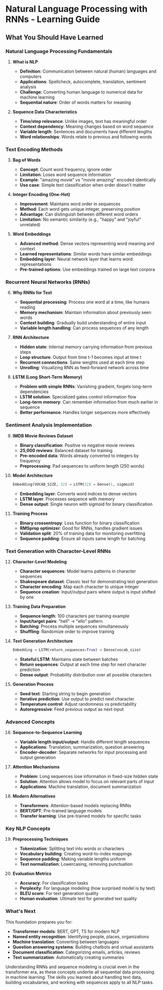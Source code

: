 # Natural Language Processing with RNNs - Learning Guide

## What You Should Have Learned

### Natural Language Processing Fundamentals

1. **What is NLP**
   - **Definition**: Communication between natural (human) languages and computers
   - **Applications**: Spellcheck, autocomplete, translation, sentiment analysis
   - **Challenge**: Converting human language to numerical data for machine learning
   - **Sequential nature**: Order of words matters for meaning

2. **Sequence Data Characteristics**
   - **Time/step relevance**: Unlike images, text has meaningful order
   - **Context dependency**: Meaning changes based on word sequence
   - **Variable length**: Sentences and documents have different lengths
   - **Word relationships**: Words relate to previous and following words

### Text Encoding Methods

3. **Bag of Words**
   - **Concept**: Count word frequency, ignore order
   - **Limitation**: Loses word sequence information
   - **Example**: "amazing movie" vs "movie amazing" encoded identically
   - **Use case**: Simple text classification when order doesn't matter

4. **Integer Encoding (One-Hot)**
   - **Improvement**: Maintains word order in sequences
   - **Method**: Each word gets unique integer, preserving position
   - **Advantage**: Can distinguish between different word orders
   - **Limitation**: No semantic similarity (e.g., "happy" and "joyful" unrelated)

5. **Word Embeddings**
   - **Advanced method**: Dense vectors representing word meaning and context
   - **Learned representations**: Similar words have similar embeddings
   - **Embedding layer**: Neural network layer that learns word representations
   - **Pre-trained options**: Use embeddings trained on large text corpora

### Recurrent Neural Networks (RNNs)

6. **Why RNNs for Text**
   - **Sequential processing**: Process one word at a time, like humans reading
   - **Memory mechanism**: Maintain information about previously seen words
   - **Context building**: Gradually build understanding of entire input
   - **Variable length handling**: Can process sequences of any length

7. **RNN Architecture**
   - **Hidden state**: Internal memory carrying information from previous steps
   - **Loop structure**: Output from time t-1 becomes input at time t
   - **Recurrent connections**: Same weights used at each time step
   - **Unrolling**: Visualizing RNN as feed-forward network across time

8. **LSTM (Long Short-Term Memory)**
   - **Problem with simple RNNs**: Vanishing gradient, forgets long-term dependencies
   - **LSTM solution**: Specialized gates control information flow
   - **Long-term memory**: Can remember information from much earlier in sequence
   - **Better performance**: Handles longer sequences more effectively

### Sentiment Analysis Implementation

9. **IMDB Movie Reviews Dataset**
   - **Binary classification**: Positive vs negative movie reviews
   - **25,000 reviews**: Balanced dataset for training
   - **Pre-encoded data**: Words already converted to integers by frequency
   - **Preprocessing**: Pad sequences to uniform length (250 words)

10. **Model Architecture**
    ```python
    Embedding(VOCAB_SIZE, 32) → LSTM(32) → Dense(1, sigmoid)
    ```
    - **Embedding layer**: Converts word indices to dense vectors
    - **LSTM layer**: Processes sequence with memory
    - **Dense output**: Single neuron with sigmoid for binary classification

11. **Training Process**
    - **Binary crossentropy**: Loss function for binary classification
    - **RMSprop optimizer**: Good for RNNs, handles gradient issues
    - **Validation split**: 20% of training data for monitoring overfitting
    - **Sequence padding**: Ensure all inputs same length for batching

### Text Generation with Character-Level RNNs

12. **Character-Level Modeling**
    - **Character sequences**: Model learns patterns in character sequences
    - **Shakespeare dataset**: Classic text for demonstrating text generation
    - **Character encoding**: Map each character to unique integer
    - **Sequence creation**: Input/output pairs where output is input shifted by one

13. **Training Data Preparation**
    - **Sequence length**: 100 characters per training example
    - **Input/target pairs**: "hell" → "ello" pattern
    - **Batching**: Process multiple sequences simultaneously
    - **Shuffling**: Randomize order to improve training

14. **Text Generation Architecture**
    ```python
    Embedding → LSTM(return_sequences=True) → Dense(vocab_size)
    ```
    - **Stateful LSTM**: Maintains state between batches
    - **Return sequences**: Output at each time step for next character prediction
    - **Dense output**: Probability distribution over all possible characters

15. **Generation Process**
    - **Seed text**: Starting string to begin generation
    - **Iterative prediction**: Use output to predict next character
    - **Temperature control**: Adjust randomness vs predictability
    - **Autoregressive**: Feed previous output as next input

### Advanced Concepts

16. **Sequence-to-Sequence Learning**
    - **Variable length input/output**: Handle different length sequences
    - **Applications**: Translation, summarization, question answering
    - **Encoder-decoder**: Separate networks for input processing and output generation

17. **Attention Mechanisms**
    - **Problem**: Long sequences lose information in fixed-size hidden state
    - **Solution**: Attention allows model to focus on relevant parts of input
    - **Applications**: Machine translation, document summarization

18. **Modern Alternatives**
    - **Transformers**: Attention-based models replacing RNNs
    - **BERT/GPT**: Pre-trained language models
    - **Transfer learning**: Use pre-trained models for specific tasks

### Key NLP Concepts

19. **Preprocessing Techniques**
    - **Tokenization**: Splitting text into words or characters
    - **Vocabulary building**: Creating word-to-index mappings
    - **Sequence padding**: Making variable lengths uniform
    - **Text normalization**: Lowercasing, removing punctuation

20. **Evaluation Metrics**
    - **Accuracy**: For classification tasks
    - **Perplexity**: For language modeling (how surprised model is by text)
    - **BLEU score**: For text generation quality
    - **Human evaluation**: Ultimate test for generated text quality

### What's Next

This foundation prepares you for:
- **Transformer models**: BERT, GPT, T5 for modern NLP
- **Named entity recognition**: Identifying people, places, organizations
- **Machine translation**: Converting between languages
- **Question answering systems**: Building chatbots and virtual assistants
- **Document classification**: Categorizing emails, articles, reviews
- **Text summarization**: Automatically creating summaries

Understanding RNNs and sequence modeling is crucial even in the transformer era, as these concepts underlie all sequential data processing in machine learning. The skills you learned about handling text data, building vocabularies, and working with sequences apply to all NLP tasks.